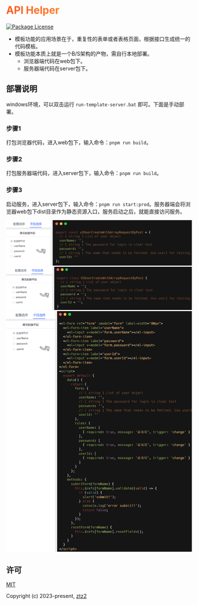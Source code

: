 <h1
    style="background: -webkit-linear-gradient(315deg, rgb(255,87,34) 0%, #fee140 100%);
    background-clip: text;
    -webkit-background-clip: text;
    -webkit-text-fill-color: transparent"
>
    <a href="https://github.com/ztz2/api-helper" target="_blank">
        API Helper
    </a>
</h1>
<p>
    <a href="https://www.npmjs.com/org/api-helper">
        <img src="https://img.shields.io/npm/l/@api-helper/core" alt="Package License" />
    </a>
</p>

* 模板功能的应用场景在于，重复性的表单或者表格页面，根据接口生成统一的代码模板。
* 模板功能本质上就是一个B/S架构的产物，需自行本地部署。
    * 浏览器端代码在web包下。
    * 服务器端代码在server包下。

## 部署说明
windows环境，可以双击运行 `run-template-server.bat` 即可。下面是手动部署。

### 步骤1
打包浏览器代码，进入web包下，输入命令：`pnpm run build`。

### 步骤2
打包服务器端代码，进入server包下，输入命令：`pnpm run build`。

### 步骤3
启动服务，进入server包下，输入命令：`pnpm run start:prod`。服务器端会将浏览器web包下dist目录作为静态资源入口，服务启动之后，就能直接访问服务。


![](../docs/src/public/images/map-code.png)
![](../docs/src/public/images/class-code.png)
![](../docs/src/public/images/form-code.png)

## 许可

[MIT](https://opensource.org/licenses/MIT)

Copyright (c) 2023-present, [ztz2](https://github.com/ztz2)

